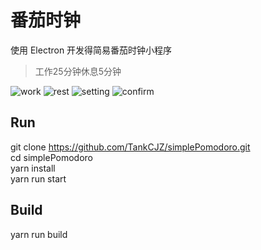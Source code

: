 
# 番茄时钟

使用 Electron 开发得简易番茄时钟小程序
> 工作25分钟休息5分钟

![work](https://blog-images-file.oss-cn-beijing.aliyuncs.com/simplePomodoro/work.png)
![rest](https://blog-images-file.oss-cn-beijing.aliyuncs.com/simplePomodoro/rest.png)
![setting](https://blog-images-file.oss-cn-beijing.aliyuncs.com/simplePomodoro/set.png)
![confirm](https://blog-images-file.oss-cn-beijing.aliyuncs.com/simplePomodoro/confirm.png)

## Run

git clone https://github.com/TankCJZ/simplePomodoro.git  
cd simplePomodoro  
yarn install  
yarn run start


## Build

yarn run build